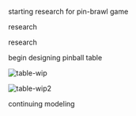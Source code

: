 starting research for pin-brawl game

research

research

begin designing pinball table

![table-wip](https://user-images.githubusercontent.com/21322032/94305416-fb1bd700-ff25-11ea-9c13-7d49e6afcbbd.jpg)

![table-wip2](https://user-images.githubusercontent.com/21322032/94314744-05de6800-ff36-11ea-97d1-d8d053f95afa.JPG)

continuing modeling